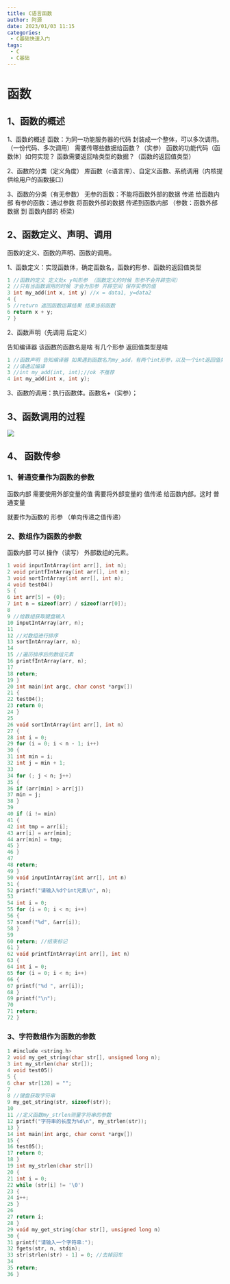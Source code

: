 ```yaml
---
title: C语言函数
author: 阿源
date: 2023/01/03 11:15
categories:
 - C基础快速入门
tags:
 - C
 - C基础
---
```

# 函数

## 1、函数的概述

1、函数的概述
函数：为同一功能服务器的代码 封装成一个整体，可以多次调用。（一份代码、多次调用）
需要传哪些数据给函数？（实参）
函数的功能代码（函数体）如何实现？
函数需要返回啥类型的数据？（函数的返回值类型）

2、函数的分类（定义角度）
库函数（c语言库）、自定义函数、系统调用（内核提供给用户的函数接口）

3、函数的分类（有无参数）
无参的函数：不能将函数外部的数据 传递 给函数内部
有参的函数：通过参数 将函数外部的数据 传递到函数内部
（参数：函数外部数据 到 函数内部的 桥梁）

## 2、函数定义、声明、调用

函数的定义、函数的声明、函数的调用。

1、函数定义：实现函数体，确定函数名，函数的形参、函数的返回值类型

```c
1 //函数的定义 定义处x y叫形参 （函数定义的时候 形参不会开辟空间）
2 //只有当函数调用的时候 才会为形参 开辟空间 保存实参的值
3 int my_add(int x, int y) //x = data1, y=data2
4 {
5 //return 返回函数运算结果 结束当前函数
6 return x + y;
7 }
```

2、函数声明（先调用 后定义）

告知编译器 该函数的函数名是啥 有几个形参 返回值类型是啥

```c
1 //函数声明 告知编译器 如果遇到函数名为my_add，有两个int形参，以及一个int返回值类型
2 //请通过编译
3 //int my_add(int, int);//ok 不推荐
4 int my_add(int x, int y);
```

3、函数的调用：执行函数体。函数名+（实参）；

## 3、函数调用的过程

![](https://cdn.jsdelivr.net/gh/clint-sfy/blogcdn@master/img/c/函数1.png)

## 4、 函数传参

### 1、普通变量作为函数的参数

函数内部 需要使用外部变量的值 需要将外部变量的 值传递 给函数内部。这时 普通变量

就要作为函数的 形参 （单向传递之值传递）

### 2、数组作为函数的参数

函数内部 可以 操作（读写） 外部数组的元素。

```c
1 void inputIntArray(int arr[], int n);
2 void printfIntArray(int arr[], int n);
3 void sortIntArray(int arr[], int n);
4 void test04()
5 {
6 int arr[5] = {0};
7 int n = sizeof(arr) / sizeof(arr[0]);
8
9 //给数组获取键盘输入
10 inputIntArray(arr, n);
11
12 //对数组进行排序
13 sortIntArray(arr, n);
14
15 //遍历排序后的数组元素
16 printfIntArray(arr, n);
17
18 return;
19 }
20 int main(int argc, char const *argv[])
21 {
22 test04();
23 return 0;
24 }
25
26 void sortIntArray(int arr[], int n)
27 {
28 int i = 0;
29 for (i = 0; i < n ‐ 1; i++)
30 {
31 int min = i;
32 int j = min + 1;
33
34 for (; j < n; j++)
35 {
36 if (arr[min] > arr[j])
37 min = j;
38 }
39
40 if (i != min)
41 {
42 int tmp = arr[i];
43 arr[i] = arr[min];
44 arr[min] = tmp;
45 }
46 }
47
48 return;
49 }
50 void inputIntArray(int arr[], int n)
51 {
52 printf("请输入%d个int元素\n", n);
53
54 int i = 0;
55 for (i = 0; i < n; i++)
56 {
57 scanf("%d", &arr[i]);
58 }
59
60 return; //结束标记
61 }
62 void printfIntArray(int arr[], int n)
63 {
64 int i = 0;
65 for (i = 0; i < n; i++)
66 {
67 printf("%d ", arr[i]);
68 }
69 printf("\n");
70
71 return;
72 }
```

### 3、字符数组作为函数的参数

```c
1 #include <string.h>
2 void my_get_string(char str[], unsigned long n);
3 int my_strlen(char str[]);
4 void test05()
5 {
6 char str[128] = "";
7
8 //键盘获取字符串
9 my_get_string(str, sizeof(str));
10
11 //定义函数my_strlen测量字符串的参数
12 printf("字符串的长度为%d\n", my_strlen(str));
13 }
14 int main(int argc, char const *argv[])
15 {
16 test05();
17 return 0;
18 }
19 int my_strlen(char str[])
20 {
21 int i = 0;
22 while (str[i] != '\0')
23 {
24 i++;
25 }
26
27 return i;
28 }
29 void my_get_string(char str[], unsigned long n)
30 {
31 printf("请输入一个字符串:");
32 fgets(str, n, stdin);
33 str[strlen(str) ‐ 1] = 0; //去掉回车
34
35 return;
36 }
```

